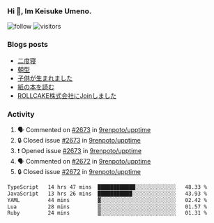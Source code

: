### Hi 👋, Im Keisuke Umeno.

<!--
**9renpoto/9renpoto** is a ✨ _special_ ✨ repository because its `README.md` (this file) appears on your GitHub profile.

Here are some ideas to get you started:

- 🔭 I’m currently working on ...
- 🌱 I’m currently learning ...
- 👯 I’m looking to collaborate on ...
- 🤔 I’m looking for help with ...
- 💬 Ask me about ...
- 📫 How to reach me: ...
- 😄 Pronouns: ...
- ⚡ Fun fact: ...
-->

![follow](https://img.shields.io/github/followers/9renpoto?label=Follow&style=social)
![visitors](https://komarev.com/ghpvc/?username=9renpoto&label=Profile%20views&color=0e75b6&style=flat)

### Blogs posts

<!-- BLOG-POST-LIST:START -->
- [二度寝](https://9renpoto.win/entry/2024/07/18/going_back_to_sleep)
- [朝型](https://9renpoto.win/entry/2024/05/29/im-an-early)
- [子供が生まれました](https://9renpoto.win/entry/2024/04/18/hello-world)
- [紙の本を読む](https://9renpoto.win/entry/2024/02/25/reading-papar-book)
- [ROLLCAKE株式会社にJoinしました](https://9renpoto.win/entry/2024/02/11/join)
<!-- BLOG-POST-LIST:END -->

### Activity

<!--START_SECTION:activity-->
1. 🗣 Commented on [#2673](https://github.com/9renpoto/upptime/issues/2673#issuecomment-2242630046) in [9renpoto/upptime](https://github.com/9renpoto/upptime)
2. 🔒 Closed issue [#2673](https://github.com/9renpoto/upptime/issues/2673) in [9renpoto/upptime](https://github.com/9renpoto/upptime)
3. ❗ Opened issue [#2673](https://github.com/9renpoto/upptime/issues/2673) in [9renpoto/upptime](https://github.com/9renpoto/upptime)
4. 🗣 Commented on [#2672](https://github.com/9renpoto/upptime/issues/2672#issuecomment-2242480889) in [9renpoto/upptime](https://github.com/9renpoto/upptime)
5. 🔒 Closed issue [#2672](https://github.com/9renpoto/upptime/issues/2672) in [9renpoto/upptime](https://github.com/9renpoto/upptime)
<!--END_SECTION:activity-->

<!--START_SECTION:waka-->

```txt
TypeScript   14 hrs 47 mins  ████████████░░░░░░░░░░░░░   48.33 %
JavaScript   13 hrs 26 mins  ███████████░░░░░░░░░░░░░░   43.93 %
YAML         44 mins         ▓░░░░░░░░░░░░░░░░░░░░░░░░   02.42 %
Lua          28 mins         ▒░░░░░░░░░░░░░░░░░░░░░░░░   01.57 %
Ruby         24 mins         ▒░░░░░░░░░░░░░░░░░░░░░░░░   01.31 %
```

<!--END_SECTION:waka-->
